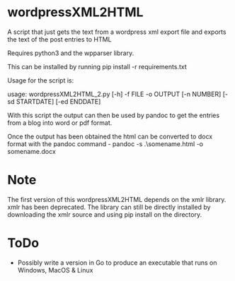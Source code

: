 # wordpressXML2HTML
A script that just gets the text from a wordpress xml export file and exports the text of the post entries to HTML

Requires python3 and the wpparser library. 

This can be installed by running pip install -r requirements.txt 

Usage for the script is:

usage: wordpressXML2HTML_2.py [-h] -f FILE -o OUTPUT [-n NUMBER] [-sd STARTDATE]
                            [-ed ENDDATE]

With this script the output can then be used by pandoc to get the entries from a blog into word or pdf format. 

Once the output has been obtained the html can be converted to docx format with the pandoc command - pandoc -s .\somename.html -o somename.docx

 Note
======
 The first version of this wordpressXML2HTML depends on the xmlr library. xmlr has been deprecated. The library can still be directly installed by downloading the xmlr source and using pip install on the directory. 

 ToDo
======

- Possibly write a version in Go to produce an executable that runs on Windows, MacOS & Linux 